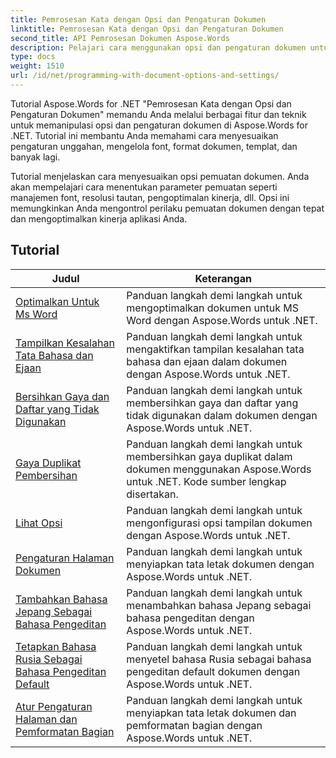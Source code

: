 ```yaml
---
title: Pemrosesan Kata dengan Opsi dan Pengaturan Dokumen
linktitle: Pemrosesan Kata dengan Opsi dan Pengaturan Dokumen
second_title: API Pemrosesan Dokumen Aspose.Words
description: Pelajari cara menggunakan opsi dan pengaturan dokumen untuk mengkustomisasi dan mengontrol perilaku dokumen Word dengan Aspose.Words untuk .NET. Tutorial memandu Anda melalui berbagai fitur seperti properti dokumen.
type: docs
weight: 1510
url: /id/net/programming-with-document-options-and-settings/
---
```

Tutorial Aspose.Words for .NET "Pemrosesan Kata dengan Opsi dan Pengaturan Dokumen" memandu Anda melalui berbagai fitur dan teknik untuk memanipulasi opsi dan pengaturan dokumen di Aspose.Words for .NET. Tutorial ini membantu Anda memahami cara menyesuaikan pengaturan unggahan, mengelola font, format dokumen, templat, dan banyak lagi.

Tutorial menjelaskan cara menyesuaikan opsi pemuatan dokumen. Anda akan mempelajari cara menentukan parameter pemuatan seperti manajemen font, resolusi tautan, pengoptimalan kinerja, dll. Opsi ini memungkinkan Anda mengontrol perilaku pemuatan dokumen dengan tepat dan mengoptimalkan kinerja aplikasi Anda.

 ## Tutorial
| Judul | Keterangan |
| --- | --- |
| [Optimalkan Untuk Ms Word](./optimize-for-ms-word/) | Panduan langkah demi langkah untuk mengoptimalkan dokumen untuk MS Word dengan Aspose.Words untuk .NET. |
| [Tampilkan Kesalahan Tata Bahasa dan Ejaan](./show-grammatical-and-spelling-errors/) | Panduan langkah demi langkah untuk mengaktifkan tampilan kesalahan tata bahasa dan ejaan dalam dokumen dengan Aspose.Words untuk .NET. |
| [Bersihkan Gaya dan Daftar yang Tidak Digunakan](./cleanup-unused-styles-and-lists/) | Panduan langkah demi langkah untuk membersihkan gaya dan daftar yang tidak digunakan dalam dokumen dengan Aspose.Words untuk .NET. |
| [Gaya Duplikat Pembersihan](./cleanup-duplicate-style/) | Panduan langkah demi langkah untuk membersihkan gaya duplikat dalam dokumen menggunakan Aspose.Words untuk .NET. Kode sumber lengkap disertakan. |
| [Lihat Opsi](./view-options/) | Panduan langkah demi langkah untuk mengonfigurasi opsi tampilan dokumen dengan Aspose.Words untuk .NET. |
| [Pengaturan Halaman Dokumen](./document-page-setup/) | Panduan langkah demi langkah untuk menyiapkan tata letak dokumen dengan Aspose.Words untuk .NET. |
| [Tambahkan Bahasa Jepang Sebagai Bahasa Pengeditan](./add-japanese-as-editing-languages/) | Panduan langkah demi langkah untuk menambahkan bahasa Jepang sebagai bahasa pengeditan dengan Aspose.Words untuk .NET. |
| [Tetapkan Bahasa Rusia Sebagai Bahasa Pengeditan Default](./set-russian-as-default-editing-language/) | Panduan langkah demi langkah untuk menyetel bahasa Rusia sebagai bahasa pengeditan default dokumen dengan Aspose.Words untuk .NET. |
| [Atur Pengaturan Halaman dan Pemformatan Bagian](./set-page-setup-and-section-formatting/) | Panduan langkah demi langkah untuk menyiapkan tata letak dokumen dan pemformatan bagian dengan Aspose.Words untuk .NET. |